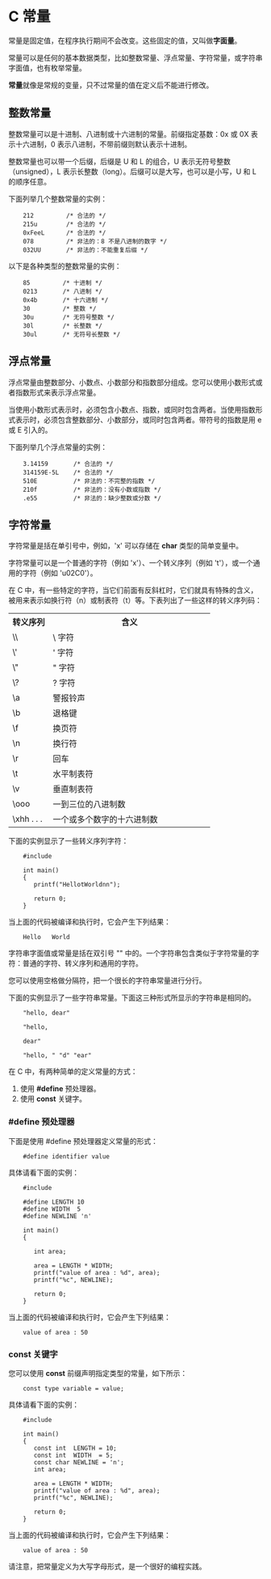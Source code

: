 # C 常量

常量是固定值，在程序执行期间不会改变。这些固定的值，又叫做**字面量**。

常量可以是任何的基本数据类型，比如整数常量、浮点常量、字符常量，或字符串字面值，也有枚举常量。

**常量**就像是常规的变量，只不过常量的值在定义后不能进行修改。

## 整数常量
整数常量可以是十进制、八进制或十六进制的常量。前缀指定基数：0x 或 0X 表示十六进制，0 表示八进制，不带前缀则默认表示十进制。

整数常量也可以带一个后缀，后缀是 U 和 L 的组合，U 表示无符号整数（unsigned），L 表示长整数（long）。后缀可以是大写，也可以是小写，U 和 L 的顺序任意。

下面列举几个整数常量的实例：

```
    212         /* 合法的 */
    215u        /* 合法的 */
    0xFeeL      /* 合法的 */
    078         /* 非法的：8 不是八进制的数字 */
    032UU       /* 非法的：不能重复后缀 */
```

以下是各种类型的整数常量的实例：

```
    85         /* 十进制 */
    0213       /* 八进制 */
    0x4b       /* 十六进制 */
    30         /* 整数 */
    30u        /* 无符号整数 */
    30l        /* 长整数 */
    30ul       /* 无符号长整数 */
```

## 浮点常量
浮点常量由整数部分、小数点、小数部分和指数部分组成。您可以使用小数形式或者指数形式来表示浮点常量。

当使用小数形式表示时，必须包含小数点、指数，或同时包含两者。当使用指数形式表示时，必须包含整数部分、小数部分，或同时包含两者。带符号的指数是用 e 或 E 引入的。

下面列举几个浮点常量的实例：

```
    3.14159       /* 合法的 */
    314159E-5L    /* 合法的 */
    510E          /* 非法的：不完整的指数 */
    210f          /* 非法的：没有小数或指数 */
    .e55          /* 非法的：缺少整数或分数 */
```

## 字符常量
字符常量是括在单引号中，例如，'x' 可以存储在 **char** 类型的简单变量中。

字符常量可以是一个普通的字符（例如 'x'）、一个转义序列（例如 't'），或一个通用的字符（例如 'u02C0'）。

在 C 中，有一些特定的字符，当它们前面有反斜杠时，它们就具有特殊的含义，被用来表示如换行符（n）或制表符（t）等。下表列出了一些这样的转义序列码：

</p> <table > <tr><th style="width:20%">转义序列</th><th>含义</th></tr> <tr><td>\\</td><td>\ 字符</td></tr> <tr><td>\'</td><td> ' 字符</td></tr> <tr><td>\"</td><td>" 字符</td></tr> <tr><td>\?</td><td>? 字符</td></tr> <tr><td>\a</td><td>警报铃声</td></tr> <tr><td>\b</td><td>退格键</td></tr> <tr><td>\f</td><td>换页符</td></tr> <tr><td>\n</td><td>换行符</td></tr> <tr><td>\r</td><td>回车</td></tr> <tr><td>\t</td><td>水平制表符</td></tr> <tr><td>\v</td><td>垂直制表符</td></tr> <tr><td>\ooo</td><td>一到三位的八进制数</td></tr> <tr><td>\xhh . . .</td><td>一个或多个数字的十六进制数</td></tr> </table> <p>


下面的实例显示了一些转义序列字符：

```
    #include 

    int main()
    {
       printf("HellotWorldnn");

       return 0;
    }
```

当上面的代码被编译和执行时，它会产生下列结果：

```
    Hello   World
```
字符串字面值或常量是括在双引号 "" 中的。一个字符串包含类似于字符常量的字符：普通的字符、转义序列和通用的字符。

您可以使用空格做分隔符，把一个很长的字符串常量进行分行。

下面的实例显示了一些字符串常量。下面这三种形式所显示的字符串是相同的。

```
    "hello, dear"

    "hello,

    dear"

    "hello, " "d" "ear"
```
在 C 中，有两种简单的定义常量的方式：

1. 使用 **#define** 预处理器。
2. 使用 **const** 关键字。

### #define 预处理器

下面是使用 #define 预处理器定义常量的形式：

```
    #define identifier value
```

具体请看下面的实例：

```
    #include 

    #define LENGTH 10
    #define WIDTH  5
    #define NEWLINE 'n'

    int main()
    {

       int area;

       area = LENGTH * WIDTH;
       printf("value of area : %d", area);
       printf("%c", NEWLINE);

       return 0;
    }
```

当上面的代码被编译和执行时，它会产生下列结果：

```
    value of area : 50
```

### const 关键字

您可以使用 **const** 前缀声明指定类型的常量，如下所示：

```
    const type variable = value;
```

具体请看下面的实例：

```
    #include 

    int main()
    {
       const int  LENGTH = 10;
       const int  WIDTH  = 5;
       const char NEWLINE = 'n';
       int area;

       area = LENGTH * WIDTH;
       printf("value of area : %d", area);
       printf("%c", NEWLINE);

       return 0;
    }
```

当上面的代码被编译和执行时，它会产生下列结果：

```
    value of area : 50
```

请注意，把常量定义为大写字母形式，是一个很好的编程实践。  